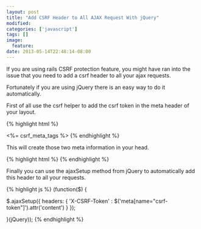```yaml
---
layout: post
title: "Add CSRF Header to All AJAX Request With jQuery"
modified:
categories: ['javascript']
tags: []
image:
  feature:
date: 2013-05-14T22:48:14-08:00
---
```


If you are using rails CSRF protection feature, you might have ran into the issue that you need to add a csrf header to all your ajax requests.

Fortunately if you are using jQuery there is an easy way to do it automatically.

<!--more-->

First of all use the csrf helper to add the csrf token in the meta header of your layout.

{% highlight html %}
<head>
  <%= csrf_meta_tags %>
</head>
{% endhighlight %}

This will create those two meta information in your head.

{% highlight html %}
<meta content="authenticity_token" name="csrf-param">
<meta content="someRandomString" name="csrf-token">
{% endhighlight %}

Finally you can use the ajaxSetup method from jQuery to automatically add this header to all your requests.

{% highlight js %}
(function($) {

  $.ajaxSetup({
    headers: {
      'X-CSRF-Token' : $('meta[name="csrf-token"]').attr('content')
    }
  });

}(jQuery));
{% endhighlight %}